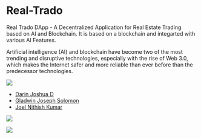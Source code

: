 # Real-Trado

Real Trado DApp - A Decentralized Application for Real Estate Trading based on AI and Blockchain. It is based on a blockchain and integarted with various AI Features.

Artificial intelligence (AI) and blockchain have become two of the most trending and disruptive technologies, especially with the rise of Web 3.0, which makes the Internet safer and more reliable than ever before than the predecessor technologies. 


<img src="https://img.shields.io/badge/Contributors-3-violet">

<ul>
<li><a href="https://github.com/DarinJoshua-dev">Darin Joshua D</a>
<li><a href="https://github.com/GladwinJosephSolomon">Gladwin Joseph Solomon</a>
<li><a href="https://github.com/JoelNithishKumar">Joel Nithish Kumar</a>
</ul>

<a href="https://real-trado-dapp.vercel.app/"><img src="https://img.shields.io/badge/View%20Deployment-view%20now-red"></a>

<img src="https://github.com/DarinJoshua-dev/House_Price-Recommendation-Engine/blob/master/Real%20Trado.png">
